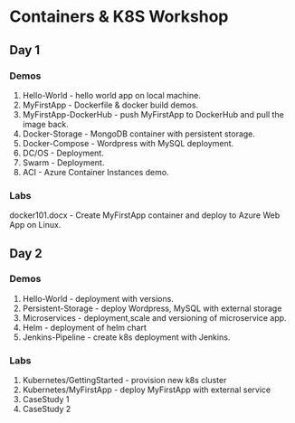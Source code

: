 # Containers & K8S Workshop

## Day 1

### Demos

1. Hello-World - hello world app on local machine.
2. MyFirstApp - Dockerfile & docker build demos.
3. MyFirstApp-DockerHub - push MyFirstApp to DockerHub and pull the image back.
4. Docker-Storage - MongoDB container with persistent storage.
5. Docker-Compose - Wordpress with MySQL deployment.
6. DC/OS - Deployment.
7. Swarm - Deployment.
8. ACI - Azure Container Instances demo.

### Labs

docker101.docx - Create MyFirstApp container and deploy to Azure Web App on Linux.

## Day 2

### Demos

1. Hello-World - deployment with versions.
2. Persistent-Storage - deploy Wordpress, MySQL with external storage
3. Microservices - deployment,scale and versioning of microservice app.
4. Helm - deployment of helm chart
5. Jenkins-Pipeline - create k8s deployment with Jenkins.

### Labs

1. Kubernetes/GettingStarted - provision new k8s cluster
2. Kubernetes/MyFirstApp - deploy MyFirstApp with external service
3. CaseStudy 1
4. CaseStudy 2
